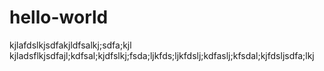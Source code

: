 # hello-world
kjlafdslkjsdfakjldfsalkj;sdfa;kjl
kjladsflkjsdfajl;kdfsal;kjdfslkj;fsda;ljkfds;ljkfdslj;kdfaslj;kfsdal;kjfdsljsdfa;lkj
